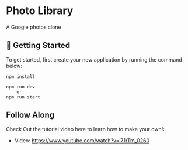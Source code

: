 # Photo Library

A Google photos clone

## 🚀 Getting Started

To get started, first create your new application by running the command below:

```
npm install

npm run dev
    or
npm run start

```

## Follow Along

Check Out the tutorial video here to learn how to make your own!:

- Video: https://www.youtube.com/watch?v=l71rTm_0260
